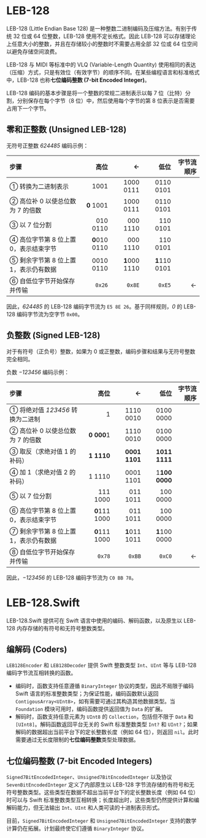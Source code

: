 # LEB-128

LEB-128 (Little Endian Base 128) 是一种整数二进制编码及压缩方法。有别于传统 32 位或 64 位整数，LEB-128 使用不定长格式。因此 LEB-128 可以存储理论上任意大小的整数，并且在存储较小的整数时不需要占用全部 32 位或 64 位空间以避免存储空间浪费。

LEB-128 与 MIDI 等标准中的 VLQ (Variable-Length Quantity) 使用相同的表达（压缩）方式，只是有效位（有效字节）的顺序不同。在某些编程语言和标准格式中，LEB-128 也称**七位编码整数 (7-bit Encoded Integer)**。

LEB-128 编码的基本步骤是将一个整数的常规二进制表示以每 7 位（比特）分割，分别保存在每个字节（8 位）中，然后使用每个字节的第 8 位表示是否需要占用下一个字节。

## 零和正整数 (Unsigned LEB-128)

无符号正整数 *624485* 编码示例：

| 步骤                                  |          高位 |             ← |          低位 | 字节流顺序 |
| :------------------------------------ | ------------: | ------------: | ------------: | ---------: |
| ① 转换为二进制表示                    |          1001 |     1000 0111 |     0110 0101 |            |
| ② 高位补 0 以使总位数为 7 的倍数      |    **0** 1001 |     1000 0111 |     0110 0101 |            |
| ③ 以 7 位分割                         |      010 0110 |      000 1110 |      110 0101 |            |
| ④ 高位字节第 8 位上置 0，表示结束字节 | **0**010 0110 |      000 1110 |      110 0101 |            |
| ⑤ 剩余字节第 8 位上置 1，表示仍有数据 |     0010 0110 | **1**000 1110 | **1**110 0101 |            |
| ⑥ 自低位字节开始保存并传输            |        `0x26` |        `0x8E` |        `0xE5` |          ← |

因此，*624485* 的 LEB-128 编码字节流为 `E5 8E 26`。基于同样规则，*0* 的 LEB-128 编码字节流为空字节 `0x00`。

## 负整数 (Signed LEB-128)

对于有符号（正负号）整数，如果为 0 或正整数，编码步骤和结果与无符号整数完全相同。

负数 *−123456* 编码示例：

| 步骤                                  |           高位 |                 ← |              低位 | 字节流顺序 |
| :------------------------------------ | -------------: | ----------------: | ----------------: | ---------: |
| ① 将绝对值 *123456* 转换为二进制      |              1 |         1110 0010 |         0100 0000 |            |
| ② 高位补 0 以使总位数为 7 的倍数      | **0** **000**1 |         1110 0010 |         0100 0000 |            |
| ③ 取反（求绝对值 1 的补码）           | **1** **1110** | **0001** **1101** | **1011** **1111** |            |
| ④ 加 1（求绝对值 2 的补码）           |         1 1110 |         0001 1101 | 1**100** **0000** |            |
| ⑤ 以 7 位分割                         |       111 1000 |          011 1011 |          100 0000 |            |
| ⑥ 高位字节第 8 位上置 0，表示结束字节 |  **0**111 1000 |          011 1011 |          100 0000 |            |
| ⑦ 剩余字节第 8 位上置 1，表示仍有数据 |  **0**111 1000 |     **1**011 1011 |     **1**100 0000 |            |
| ⑧ 自低位字节开始保存并传输            |         `0x78` |            `0xBB` |            `0xC0` |          ← |

因此，*−123456* 的 LEB-128 编码字节流为 `C0 BB 78`。

# LEB-128.Swift

LEB-128.Swift 提供可在 Swift 语言中使用的编码、解码函数，以及原生以 LEB-128 内存存储的有符号和无符号整数类型。

## 编解码 (Coders)

`LEB128Encoder` 和 `LEB128Decoder` 提供 Swift 整数类型 `Int`、`UInt` 等与 LEB-128 编码字节流互相转换的函数。

- 编码时，函数支持任意遵循 `BinaryInteger` 协议的类型，因此不局限于编码 Swift 语言的标准整数类型；为保证性能，编码函数默认返回 `ContigousArray<UInt8>`，如有需要可通过其构造其他数据类型。当 `Foundation` 模块可用时，编码函数提供返回值为 `Data` 的扩展。
- 解码时，函数支持任意元素为 `UInt8` 的 `Collection`，包括但不限于 `Data` 和 `[UInt8]`。解码函数返回平台无关的 Swift 标准整数类型 `Int?` 和 `UInt?`；如果解码的数据超出当前平台下的定长整数长度（例如 64 位），则返回 `nil`。此时需要通过无长度限制的**七位编码整数**类型处理数据。

## 七位编码整数 (7-bit Encoded Integers)

`Signed7BitEncodedInteger`、`Unsigned7BitEncodedInteger` 以及协议 `SevenBitEncodedInteger` 定义了内部原生以 LEB-128 字节流存储的有符号和无符号整数类型。这些类型在数据不超出当前平台下的定长整数长度（例如 64 位）时可以与 Swift 标准整数类型互相转换；长度超出时，这些类型仍然提供计算和编解码能力，但无法输出 `Int`、`UInt` 和人类可读的十进制表示形式。

目前，`Signed7BitEncodedInteger` 和 `Unsigned7BitEncodedInteger` 支持的数学计算仍在拓展。计划最终使它们遵循 `BinaryInteger` 协议。 

